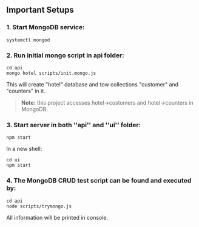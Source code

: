 ## Important Setups

### 1. Start MongoDB service:
```
systemctl mongod
```
### 2. Run initial mongo script in api folder: 
```
cd api
mongo hotel scripts/init.mongo.js
```
This will create "hotel" database and tow collections "customer" and "counters" in it.
> **Note:** this project accesses hotel->customers and hotel->counters in MongoDB. 

### 3. Start server in both ''api'' and ''ui'' folder:
```
npm start
```
  In a new shell:
```
cd ui
npm start
```
### 4. The MongoDB CRUD test script can be found and executed by:
```
cd api
node scripts/trymongo.js
```
All information will be printed in console.
